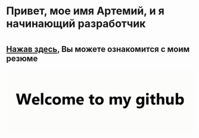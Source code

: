 <h1>Привет, мое имя Артемий, и я начинающий разработчик<h1>
  <h2><a href= "https://github.com/Wenwu-PA/Wenwu-PA/blob/main/%D0%9F%D0%BE%D0%BB%D0%B8%D0%BA%D0%B0%D1%80%D0%BF%D0%BE%D0%B2%20%D0%90.%D0%92.%20-%20%D1%80%D0%B5%D0%B7%D1%8E%D0%BC%D0%B5.docx">Нажав здесь</a>, Вы можете ознакомится с моим резюме</h2>
<img src="https://raw.githubusercontent.com/Wenwu-PA/Wenwu-PA/main/welcome-github.gif">
